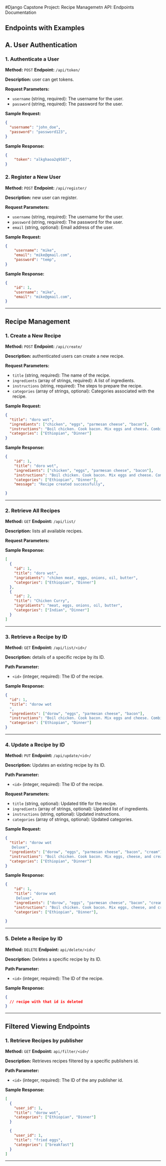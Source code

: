 #Django Capstone Project: Recipe Managemetn API: Endpoints Documentation

## **Endpoints with Examples**

## **A. User Authentication**

### **1. Authenticate a User**
**Method:** `POST`
**Endpoint:** `/api/token/`

**Description:** user can get tokens.

**Request Parameters:**
- `username` (string, required): The username for the user.
- `password` (string, required): The password for the user.

**Sample Request:**
```json
{
  "username": "john_doe",
  "password": "password123",
}
```

**Sample Response:**
```json
{
    "token": "alkghaoa2q9587",
}

```

### **2. Register a New User**
**Method:** `POST`
**Endpoint:** `/api/register/`

**Description:** new user can register.

**Request Parameters:**
- `username` (string, required): The username for the user.
- `password` (string, required): The password for the user.
- `email` (string, optional): Email address of the user.

**Sample Request:**
```json
{
    "username": "mike",
    "email": "mike@gmail.com",
    "password": "temp",
}
```

**Sample Response:**
```json
{
    "id": 1,
    "username": "mike",
    "email": "mike@gmail.com",
}

```
---

## **Recipe Management**

### **1. Create a New Recipe**

**Method:** `POST`
**Endpoint:** `/api/create/`

**Description:** authenticated users can create a new recipe.

**Request Parameters:**
- `title` (string, required): The name of the recipe.
- `ingredients` (array of strings, required): A list of ingredients.
- `instructions` (string, required): The steps to prepare the recipe.
- `categories` (array of strings, optional): Categories associated with the recipe.

**Sample Request:**
```json
{
  "title": "doro wot",
  "ingredients": ["chicken", "eggs", "parmesan cheese", "bacon"],
  "instructions": "Boil chicken. Cook bacon. Mix eggs and cheese. Combine everything.",
  "categories": ["Ethiopian", "Dinner"]
}
```

**Sample Response:**
```json
{
    "id": 1,
    "title": "doro wot",
    "ingredients": ["chicken", "eggs", "parmesan cheese", "bacon"],
    "instructions": "Boil chicken. Cook bacon. Mix eggs and cheese. Combine everything.",
    "categories": ["Ethiopian", "Dinner"],
    "message": "Recipe created successfully",

}
```

---

### **2. Retrieve All Recipes**
**Method:** `GET`
**Endpoint:** `/api/list/`

**Description:** lists all available recipes.

**Request Parameters:** 

**Sample Response:**
```json
[
  {
    "id": 1,
    "title": "doro wot",
    "ingridients": "chiken meat, eggs, onions, oil, butter",
    "categories": ["Ethiopian", "Dinner"]
  },
  {
    "id": 2,
    "title": "Chicken Curry",
    "ingridients": "meat, eggs, onions, oil, butter",
    "categories": ["Indian", "Dinner"]
  }
]
```

---

### **3. Retrieve a Recipe by ID**
**Method:** `GET`
**Endpoint:** `/api/list/<id>/`

**Description:** details of a specific recipe by its ID.

**Path Parameter:**
- `<id>` (integer, required): The ID of the recipe.

**Sample Response:**
```json
{
  "id": 1,
  "title": "dorow wot
  ",
  "ingredients": ["dorow", "eggs", "parmesan cheese", "bacon"],
  "instructions": "Boil chicken. Cook bacon. Mix eggs and cheese. Combine everything.",
  "categories": ["Ethiopian", "Dinner"]
}
```

---

### **4. Update a Recipe by ID**
**Method:** `PUT`
**Endpoint:** `/api/update/<id>/`

**Description:** Updates an existing recipe by its ID.

**Path Parameter:**
- `<id>` (integer, required): The ID of the recipe.

**Request Parameters:**
- `title` (string, optional): Updated title for the recipe.
- `ingredients` (array of strings, optional): Updated list of ingredients.
- `instructions` (string, optional): Updated instructions.
- `categories` (array of strings, optional): Updated categories.

**Sample Request:**
```json
{
  "title": "dorow wot
   Deluxe",
  "ingredients": ["dorow", "eggs", "parmesan cheese", "bacon", "cream"],
  "instructions": "Boil chicken. Cook bacon. Mix eggs, cheese, and cream. Combine everything.",
  "categories": ["Ethiopian", "Dinner"]
}
```

**Sample Response:**
```json
{
    "id": 1,
    "title": "dorow wot
     Deluxe",
    "ingredients": ["dorow", "eggs", "parmesan cheese", "bacon", "cream"],
    "instructions": "Boil chicken. Cook bacon. Mix eggs, cheese, and cream. Combine everything.",
    "categories": ["Ethiopian", "Dinner"],
    
}
```

---

### **5. Delete a Recipe by ID**
**Method:** `DELETE`
**Endpoint:** `api/delete/<id>/`


**Description:** Deletes a specific recipe by its ID.

**Path Parameter:**
- `<id>` (integer, required): The ID of the recipe.

**Sample Response:**
```json
{
  // recipe with that id is deleted
}
```

---

## **Filtered Viewing Endpoints**

### **1. Retrieve Recipes by publisher**
**Method:** `GET`
**Endpoint:** `api/filter/<id>/`

**Description:** Retrieves recipes filtered by a specific publishers id.

**Path Parameter:**
- `<id>` (integer, required): The ID of the any publisher id.


**Sample Response:**
```json
[
  {
    "user_id": 1,
    "title": "dorow wot",
    "categories": ["Ethiopian", "Dinner"]
  }

  {
    "user_id": 1,
    "title": "fried eggs",
    "categories": ["breakfast"]
  }
]
```

---
